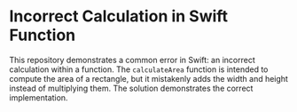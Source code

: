 # Incorrect Calculation in Swift Function

This repository demonstrates a common error in Swift: an incorrect calculation within a function. The `calculateArea` function is intended to compute the area of a rectangle, but it mistakenly adds the width and height instead of multiplying them.  The solution demonstrates the correct implementation.
